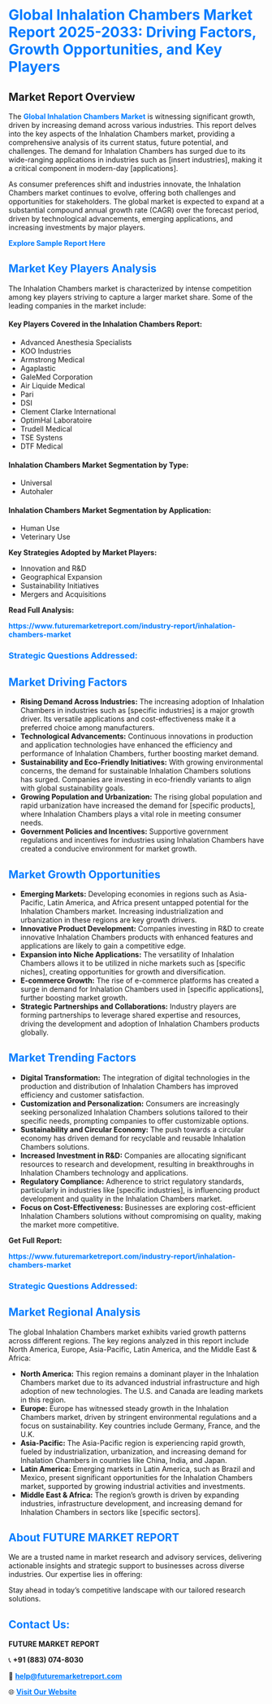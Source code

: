 <h1 style="color: #007BFF;">Global Inhalation Chambers Market Report 2025-2033: Driving Factors, Growth Opportunities, and Key Players</h1>

<section id="overview">
<h2>Market Report Overview</h2>
<p>The <a href="https://www.futuremarketreport.com/industry-report/inhalation-chambers-market" style="color: #007BFF; text-decoration: none;"><strong>Global Inhalation Chambers Market</strong></a> is witnessing significant growth, driven by increasing demand across various industries. This report delves into the key aspects of the Inhalation Chambers market, providing a comprehensive analysis of its current status, future potential, and challenges. The demand for Inhalation Chambers has surged due to its wide-ranging applications in industries such as [insert industries], making it a critical component in modern-day [applications].</p>
<p>As consumer preferences shift and industries innovate, the Inhalation Chambers market continues to evolve, offering both challenges and opportunities for stakeholders. The global market is expected to expand at a substantial compound annual growth rate (CAGR) over the forecast period, driven by technological advancements, emerging applications, and increasing investments by major players.</p>
</section>

<section id="overview">
<p><a href="https://www.futuremarketreport.com/request-sample/reportId=64495" style="color: #007BFF; text-decoration: none;"><strong>Explore Sample Report Here</strong></a></p>
</section>

<section id="key-players">
<h2 style="color: #007BFF;">Market Key Players Analysis</h2>
<p>The Inhalation Chambers market is characterized by intense competition among key players striving to capture a larger market share. Some of the leading companies in the market include:</p>
<h4>Key Players Covered in the Inhalation Chambers Report:</h4>
<ul><li>Advanced Anesthesia Specialists</li><li>KOO Industries</li><li>Armstrong Medical</li><li>Agaplastic</li><li>GaleMed Corporation</li><li>Air Liquide Medical</li><li>Pari</li><li>DSI</li><li>Clement Clarke International</li><li>OptimHal Laboratoire</li><li>Trudell Medical</li><li>TSE Systens</li><li>DTF Medical</li></ul>
<h4>Inhalation Chambers Market Segmentation by Type:</h4>
<ul><li>Universal</li><li>Autohaler</li></ul>

<h4>Inhalation Chambers Market Segmentation by Application:</h4>
<ul><li>Human Use</li><li>Veterinary Use</li></ul>
<p><strong>Key Strategies Adopted by Market Players:</strong></p>
<ul>
<li>Innovation and R&D</li>
<li>Geographical Expansion</li>
<li>Sustainability Initiatives</li>
<li>Mergers and Acquisitions</li>
</ul>
</section>

<section>
<p><strong>Read Full Analysis: </strong></p><a href="https://www.futuremarketreport.com/industry-report/inhalation-chambers-market" style="color: #007BFF; text-decoration: none;"><strong>https://www.futuremarketreport.com/industry-report/inhalation-chambers-market</strong></a>
<h3 style="color: #007BFF;">Strategic Questions Addressed:</h3>
</section>

<section id="driving-factors">
<h2 style="color: #007BFF;">Market Driving Factors</h2>
<ul>
<li><strong>Rising Demand Across Industries:</strong> The increasing adoption of Inhalation Chambers in industries such as [specific industries] is a major growth driver. Its versatile applications and cost-effectiveness make it a preferred choice among manufacturers.</li>
<li><strong>Technological Advancements:</strong> Continuous innovations in production and application technologies have enhanced the efficiency and performance of Inhalation Chambers, further boosting market demand.</li>
<li><strong>Sustainability and Eco-Friendly Initiatives:</strong> With growing environmental concerns, the demand for sustainable Inhalation Chambers solutions has surged. Companies are investing in eco-friendly variants to align with global sustainability goals.</li>
<li><strong>Growing Population and Urbanization:</strong> The rising global population and rapid urbanization have increased the demand for [specific products], where Inhalation Chambers plays a vital role in meeting consumer needs.</li>
<li><strong>Government Policies and Incentives:</strong> Supportive government regulations and incentives for industries using Inhalation Chambers have created a conducive environment for market growth.</li>
</ul>
</section>

<section id="growth-opportunities">
<h2 style="color: #007BFF;">Market Growth Opportunities</h2>
<ul>
<li><strong>Emerging Markets:</strong> Developing economies in regions such as Asia-Pacific, Latin America, and Africa present untapped potential for the Inhalation Chambers market. Increasing industrialization and urbanization in these regions are key growth drivers.</li>
<li><strong>Innovative Product Development:</strong> Companies investing in R&D to create innovative Inhalation Chambers products with enhanced features and applications are likely to gain a competitive edge.</li>
<li><strong>Expansion into Niche Applications:</strong> The versatility of Inhalation Chambers allows it to be utilized in niche markets such as [specific niches], creating opportunities for growth and diversification.</li>
<li><strong>E-commerce Growth:</strong> The rise of e-commerce platforms has created a surge in demand for Inhalation Chambers used in [specific applications], further boosting market growth.</li>
<li><strong>Strategic Partnerships and Collaborations:</strong> Industry players are forming partnerships to leverage shared expertise and resources, driving the development and adoption of Inhalation Chambers products globally.</li>
</ul>
</section>

<section id="trending-factors">
<h2 style="color: #007BFF;">Market Trending Factors</h2>
<ul>
<li><strong>Digital Transformation:</strong> The integration of digital technologies in the production and distribution of Inhalation Chambers has improved efficiency and customer satisfaction.</li>
<li><strong>Customization and Personalization:</strong> Consumers are increasingly seeking personalized Inhalation Chambers solutions tailored to their specific needs, prompting companies to offer customizable options.</li>
<li><strong>Sustainability and Circular Economy:</strong> The push towards a circular economy has driven demand for recyclable and reusable Inhalation Chambers solutions.</li>
<li><strong>Increased Investment in R&D:</strong> Companies are allocating significant resources to research and development, resulting in breakthroughs in Inhalation Chambers technology and applications.</li>
<li><strong>Regulatory Compliance:</strong> Adherence to strict regulatory standards, particularly in industries like [specific industries], is influencing product development and quality in the Inhalation Chambers market.</li>
<li><strong>Focus on Cost-Effectiveness:</strong> Businesses are exploring cost-efficient Inhalation Chambers solutions without compromising on quality, making the market more competitive.</li>
</ul>
</section>

<section>
<p><strong>Get Full Report: </strong></p><a href="https://www.futuremarketreport.com/industry-report/inhalation-chambers-market" style="color: #007BFF; text-decoration: none;"><strong>https://www.futuremarketreport.com/industry-report/inhalation-chambers-market</strong></a>
<h3 style="color: #007BFF;">Strategic Questions Addressed:</h3>
</section>


<section id="regional-analysis">
<h2 style="color: #007BFF;">Market Regional Analysis</h2>
<p>The global Inhalation Chambers market exhibits varied growth patterns across different regions. The key regions analyzed in this report include North America, Europe, Asia-Pacific, Latin America, and the Middle East & Africa:</p>
<ul>
<li><strong>North America:</strong> This region remains a dominant player in the Inhalation Chambers market due to its advanced industrial infrastructure and high adoption of new technologies. The U.S. and Canada are leading markets in this region.</li>
<li><strong>Europe:</strong> Europe has witnessed steady growth in the Inhalation Chambers market, driven by stringent environmental regulations and a focus on sustainability. Key countries include Germany, France, and the U.K.</li>
<li><strong>Asia-Pacific:</strong> The Asia-Pacific region is experiencing rapid growth, fueled by industrialization, urbanization, and increasing demand for Inhalation Chambers in countries like China, India, and Japan.</li>
<li><strong>Latin America:</strong> Emerging markets in Latin America, such as Brazil and Mexico, present significant opportunities for the Inhalation Chambers market, supported by growing industrial activities and investments.</li>
<li><strong>Middle East & Africa:</strong> The region’s growth is driven by expanding industries, infrastructure development, and increasing demand for Inhalation Chambers in sectors like [specific sectors].</li>
</ul>
</section>

<footer>
<h2 style="color: #007BFF;">About FUTURE MARKET REPORT</h2>
<p>We are a trusted name in market research and advisory services, delivering actionable insights and strategic support to businesses across diverse industries. Our expertise lies in offering:</p>

<p>Stay ahead in today’s competitive landscape with our tailored research solutions.</p>

<h2 style="color: #007BFF;">Contact Us:</h2>
<p><strong>FUTURE MARKET REPORT</strong></p>
<p>📞 <strong>+91 (883) 074-8030</strong></p>
<p>📧 <strong><a href="mailto:help@futuremarketreport.com" style="color: #007BFF;">help@futuremarketreport.com</a></strong></p>
<p>🌐 <strong><a href="https://www.futuremarketreport.com/" style="color: #007BFF;">Visit Our Website</a></strong></p>
</footer>